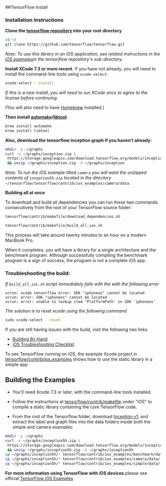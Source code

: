 ##TensorFlow Install

### Installation Instructions

**Clone the [tensorflow repository](https://github.com/tensorflow/tensorflow) into your root directory**
```bash
cd ~/
git clone https://github.com/tensorflow/tensorflow.git
``` 

_Note: To use this library in an iOS application, see related instructions in
the [iOS examples](https://github.com/tensorflow/tensorflow/tree/master/tensorflow/contrib/ios_examples)in the tensorflow repository's sub-directory._


**Install XCode 7.3 or more recent.** If you have not already, you will need to
install the command-line tools using `xcode-select`:

```bash
xcode-select --install
```

_If this is a new install, you will need to run XCode once to agree to the
license before continuing._

(You will also need to have [Homebrew](http://brew.sh/) installed.)


**Then install [automake](https://en.wikipedia.org/wiki/Automake)/[libtool](https://en.wikipedia.org/wiki/GNU_Libtool):**

```bash
brew install automake
brew install libtool
```


**Also, download the tensorflow inception graph if you haven't already:**

```bash
mkdir -p ~/graphs
curl -o ~/graphs/inception.zip \
 https://storage.googleapis.com/download.tensorflow.org/models/inception5h.zip \
 && unzip ~/graphs/inception.zip -d ~/graphs/inception
```

_Note: To run the iOS example titled `camera` you will want the unzipped contents of `inception5h.zip` located in the directory `~/tensorflow/tensorflow/contrib/ios_examples/camera/data`._



**Building all at once**

To download and build all dependencies you can run these two commands consecutively 
from the root of your TensorFlow source folder:

```bash
tensorflow/contrib/makefile/download_dependencies.sh
```

```bash
tensorflow/contrib/makefile/build_all_ios.sh
```

This process will take around twenty minutes to an hour on a modern MacBook Pro.

When it completes, you will have a library for a single architecture and the
benchmark program. Although successfully compiling the benchmark program is a
sign of success, the program is not a complete iOS app.



### Troubleshooting the build:

_If `build_all_ios.sh` script immediately fails with the with the following error_
```
xcrun: xcode tensorflow error: SDK "iphoneos" cannot be located
xcrun: error: SDK "iphoneos" cannot be located
xcrun: error: unable to lookup item 'PlatformPath' in SDK 'iphoneos'
```
_The solution is to reset xcode using the following command_
```bash
sudo xcode-select --reset
```

If you are still having issues with the build, visit the following two links 
* [Building By Hand](https://github.com/tensorflow/tensorflow/tree/master/tensorflow/contrib/makefile#building-by-hand)
* [iOS Troubleshooting Checklist](https://github.com/tensorflow/tensorflow/tree/master/tensorflow/contrib/ios_examples#troubleshooting)



To see TensorFlow running on iOS, the example Xcode project in
[tensorflow/contrib/ios_examples](https://github.com/tensorflow/tensorflow/tree/master/tensorflow/contrib/ios_examples) shows how to use the static
library in a simple app.


## Building the Examples

 - You'll need Xcode 7.3 or later, with the command-line tools installed.

 - Follow the instructions at
   [tensorflow/contrib/makefile](https://github.com/tensorflow/tensorflow/tree/master/tensorflow/contrib/makefile)
   under "iOS" to compile a static library containing the core TensorFlow code.

 - From the root of the Tensorflow folder, download
   [Inception v1](https://storage.googleapis.com/download.tensorflow.org/models/inception5h.zip),
   and extract the label and graph files into the data folders inside both the
   simple and camera examples:

```bash
mkdir -p ~/graphs
curl -o ~/graphs/inception5h.zip \
 https://storage.googleapis.com/download.tensorflow.org/models/inception5h.zip \
 && unzip ~/graphs/inception5h.zip -d ~/graphs/inception5h
cp ~/graphs/inception5h/* tensorflow/contrib/ios_examples/benchmark/data/
cp ~/graphs/inception5h/* tensorflow/contrib/ios_examples/camera/data/
cp ~/graphs/inception5h/* tensorflow/contrib/ios_examples/simple/data/
```


**For more information using TensorFlow with iOS devices** please see official [TensorFlow iOS Examples](https://github.com/tensorflow/tensorflow/tree/master/tensorflow/contrib/ios_examples)





